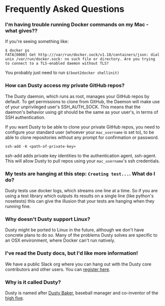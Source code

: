 # Frequently Asked Questions

### I'm having trouble running Docker commands on my Mac - what gives??

If you're seeing something like:
```
$ docker ps
FATA[0000] Get http:///var/run/docker.sock/v1.18/containers/json: dial unix /var/run/docker.sock: no such file or directory. Are you trying to connect to a TLS-enabled daemon without TLS?
```

You probably just need to run `$(boot2docker shellinit)`

### How can Dusty access my private GitHub repos?

The Dusty daemon, which runs as root, manages your GitHub repos by default.
To get permissions to clone from GitHub, the
Daemon will make use of your unprivileged user's SSH_AUTH_SOCK. This means that the daemon's
behavior using git should be the same as your user's, in terms of SSH authentication.

If you want Dusty to be
able to clone your private GitHub repos, you need to configure your standard user (whoever
your `mac_username` is set to), to be able to clone repositories without any prompt for
confirmation or password.

```
ssh-add -K <path-of-private-key>
```
ssh-add adds private key identities to the authentication agent, ssh-agent. This will allow Dusty
to pull repos using your `mac_username`'s ssh credentials.

### My tests are hanging at this step: `Creating test...`.  What do I do?
Dusty tests use docker logs, which streams one line at a time.  So if you are using a test library which outputs its results on a single line (like python's nosetests) this can give the illusion that your tests are hanging when they running fine.

### Why doesn't Dusty support Linux?

Dusty might be ported to Linux in the future, although we don't have concrete plans to
do so. Many of the problems Dusty solves are specific to an OSX environment, where
Docker can't run natively.

### I've read the Dusty docs, but I'd like more information!

We have a public Slack org where you can hang out with the Dusty core contributors
and other users. You can [register here](https://dusty-slackin.herokuapp.com/).

### Why is it called Dusty?

Dusty is named after [Dusty Baker](https://en.wikipedia.org/wiki/Dusty_Baker),
baseball manager and co-inventor of the [high five](https://en.wikipedia.org/wiki/High_five).

